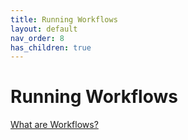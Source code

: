 ```yaml
---
title: Running Workflows
layout: default
nav_order: 8
has_children: true
---
```


# Running Workflows
[What are Workflows?](workflow-details.md)

